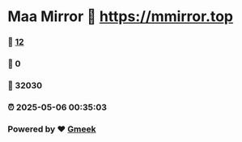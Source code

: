 # Maa Mirror :link: https://mmirror.top 
### :page_facing_up: [12](https://mmirror.top/tag.html) 
### :speech_balloon: 0 
### :hibiscus: 32030 
### :alarm_clock: 2025-05-06 00:35:03 
### Powered by :heart: [Gmeek](https://github.com/Meekdai/Gmeek)
